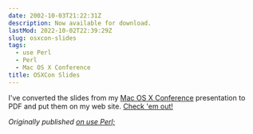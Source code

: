 ```yaml
---
date: 2002-10-03T21:22:31Z
description: Now available for download.
lastMod: 2022-10-02T22:39:29Z
slug: osxcon-slides
tags:
  - use Perl
  - Perl
  - Mac OS X Conference
title: OSXCon Slides
---
```


I've converted the slides from my [Mac OS X Conference] presentation to PDF and
put them on my web site. [Check 'em out!]

*Originally published [on use Perl;]*

  [Mac OS X Conference]: http://conferences.oreillynet.com/macosx2002/
  [Check 'em out!]: http://david.wheeler.net/macosx/migrating_to_macosx.pdf
  [on use Perl;]: https://use-perl.github.io/user/Theory/journal/8157/
    "use.perl.org journal of Theory: “OSXCon Slides”"
